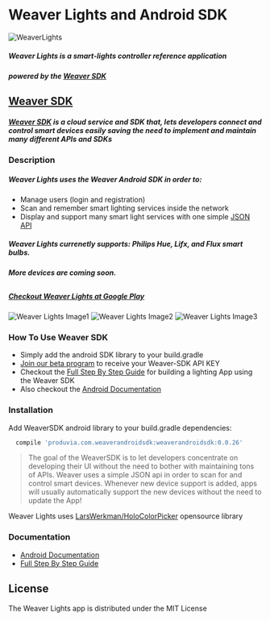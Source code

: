 # Weaver Lights and Android SDK
![WeaverLights](http://www.weavingthings.com/technical_docs/smartlights_walkthrough/images/produvia_man_home.png)
##### Weaver Lights is a smart-lights controller reference application
##### powered by the [Weaver SDK]

## 
## [Weaver SDK]
##### [Weaver SDK] is a cloud service and SDK that, lets developers connect and control smart devices easily saving the need to implement and maintain many different APIs and SDKs
###
### Description
##### Weaver Lights uses the Weaver Android SDK in order to:
  - Manage users (login and registration)
  - Scan and remember smart lighting services inside the network
  - Display and support many smart light services with one simple [JSON API]
   
##### Weaver Lights currenetly supports: Philips Hue, Lifx, and Flux smart bulbs. 
##### More devices are coming soon.
##

##### [Checkout Weaver Lights at Google Play] 
![Weaver Lights Image1](https://lh3.googleusercontent.com/1DOkB1oYLbqPWClV2OjoA6jZ8B9V7S4g1ibXE9MH5LmESOruCtJzwEHeWsuZg5NHkVI7=h310-rw) ![Weaver Lights Image2](https://lh3.googleusercontent.com/KYhRgqH_wiw7n5E7KS_vkXS-5PzrzbkJnMMj7Aqe6yjEusmzgDtq8uPf2n1WMRmK5Jql=h310-rw) ![Weaver Lights Image3](https://lh3.googleusercontent.com/nJanFq_JtE0qI_XiT8y9AAbzZ6Xjh8Mz-Bh1-ILc2q6bauokf_dJ5mdbY7SyZdikZuwa=h310-rw) 

### How To Use Weaver SDK
- Simply add the android SDK library to your build.gradle
- [Join our beta program] to receive your Weaver-SDK API KEY
- Checkout the [Full Step By Step Guide] for building a lighting App using the Weaver SDK
- Also checkout the [Android Documentation]


### Installation

Add WeaverSDK android library to your build.gradle dependencies:

```sh
  compile 'produvia.com.weaverandroidsdk:weaverandroidsdk:0.0.26'
```
> The goal of the WeaverSDK is to let developers concentrate on developing their UI without the need to bother with maintaining tons of APIs.
> Weaver uses a simple JSON api in order to scan for and control smart devices.
> Whenever new device support is added, apps will usually automatically support the new devices without the need to update the App!

Weaver Lights uses [LarsWerkman/HoloColorPicker] opensource library



### Documentation
- [Android Documentation]
- [Full Step By Step Guide]


License
----

The Weaver Lights app is distributed under the MIT License



   [Full Step By Step Guide]: <http://www.weavingthings.com/technical_docs/smartlights_walkthrough/>
   [JSON API]: <http://weavingthings.com/weaver-sdk-reference/>
   [Join our beta program]: <https://produvia-net.com/developers>
   [Android Documentation]: <http://weavingthings.com/weaver-sdk-reference/>
   [Weaver SDK]: <http://weavingthings.com>
   [Checkout Weaver Lights at Google Play]: <https://play.google.com/store/apps/details?id=produvia.com.lights&hl=en>
   [LarsWerkman/HoloColorPicker]: <https://github.com/LarsWerkman/HoloColorPicker>
   
